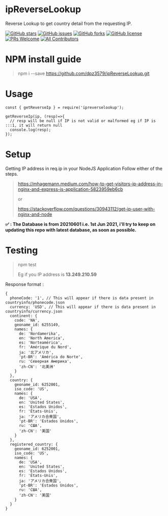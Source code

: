 # ipReverseLookup

Reverse Lookup to get country detail from the requesting IP.

[![GitHub stars](https://img.shields.io/github/stars/dpz3579/ipReverseLookup?style=flat-square)](https://github.com/dpz3579/ipReverseLookup/stargazers)
[![GitHub issues](https://img.shields.io/github/issues/dpz3579/ipReverseLookup?label=issues&style=flat-square)](https://github.com/dpz3579/ipReverseLookup/issues)
[![GitHub forks](https://img.shields.io/github/forks/dpz3579/ipReverseLookup?style=flat-square)](https://github.com/dpz3579/ipReverseLookup/network)
[![GitHub license](https://img.shields.io/github/license/dpz3579/ipReverseLookup?style=flat-square)](https://github.com/dpz3579/ipReverseLookup)
[![PRs Welcome](https://img.shields.io/badge/PRs-welcome-brightgreen.svg?style=flat-square)](http://makeapullrequest.com)
[![All Contributors](https://img.shields.io/badge/all_contributors-1-orange.svg?style=flat-square)](#contributors)


# NPM install guide
> npm i --save https://github.com/dpz3579/ipReverseLookup.git


# Usage

```
const { getReverseIp } = require('ipreverselookup');

getReverseIp(ip, (resp)=>{
  // resp will be null if IP is not valid or malformed eg if IP is :::1, it will return null
  console.log(resp);
});
```

# Setup
Getting IP address in req.ip in your NodeJS Application
Follow either of the steps.

> https://mhagemann.medium.com/how-to-get-visitors-ip-address-in-nginx-and-express-js-application-5823959eb6cb
>
> or
>
> https://stackoverflow.com/questions/30943112/get-ip-user-with-nginx-and-node

**✅ : The Database is from 20210601 i.e. 1st Jun 2021, i'll try to keep on updating this repo with latest database, as soon as possible.**

# Testing
> npm test
>
> Eg if you IP address is **13.249.210.59**


Response format :

```
{
  phoneCode: '1', // This will appear if there is data present in countryinfo/phonecode.json
  currency: 'USD', // This will appear if there is data present in countryinfo/currency.json
  continent: {
    code: 'NA',
    geoname_id: 6255149,
    names: {
      de: 'Nordamerika',
      en: 'North America',
      es: 'Norteamérica',
      fr: 'Amérique du Nord',
      ja: '北アメリカ',
      'pt-BR': 'América do Norte',
      ru: 'Северная Америка',
      'zh-CN': '北美洲'
    }
  },
  country: {
    geoname_id: 6252001,
    iso_code: 'US',
    names: {
      de: 'USA',
      en: 'United States',
      es: 'Estados Unidos',
      fr: 'États-Unis',
      ja: 'アメリカ合衆国',
      'pt-BR': 'Estados Unidos',
      ru: 'США',
      'zh-CN': '美国'
    }
  },
  registered_country: {
    geoname_id: 6252001,
    iso_code: 'US',
    names: {
      de: 'USA',
      en: 'United States',
      es: 'Estados Unidos',
      fr: 'États-Unis',
      ja: 'アメリカ合衆国',
      'pt-BR': 'Estados Unidos',
      ru: 'США',
      'zh-CN': '美国'
    }
  }
}
```
